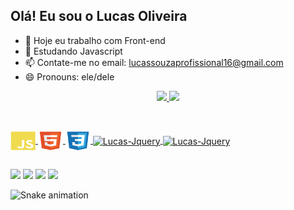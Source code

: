 ## Olá! Eu sou o Lucas Oliveira

- 🔭 Hoje eu trabalho com Front-end
- 🌱 Estudando Javascript
- 📫 Contate-me no email: lucassouzaprofissional16@gmail.com
- 😄 Pronouns: ele/dele

<div align="center">
  <a href="https://lucassouza159.github.io">
  <img height="180em" src="https://github-readme-stats.vercel.app/api?username=lucassouza159&show_icons=true&theme=radical&include_all_commits=true&count_private=true"/>
  <img height="180em" src="https://github-readme-stats.vercel.app/api/top-langs/?username=lucassouza159&layout=compact&langs_count=7&theme=radical"/>
</div>
  
  ##
  
<div style="display: inline_block"><br>
  <img align="center" alt="Lucas-Js" height="30" width="40" src="https://raw.githubusercontent.com/devicons/devicon/master/icons/javascript/javascript-plain.svg">
  <img align="center" alt="Lucas-HTML" height="30" width="40" src="https://raw.githubusercontent.com/devicons/devicon/master/icons/html5/html5-original.svg">
  <img align="center" alt="Lucas-CSS" height="30" width="40" src="https://raw.githubusercontent.com/devicons/devicon/master/icons/css3/css3-original.svg">
  <img align="center" alt="Lucas-Jquery" height="30" width="40" src="https://cdn.jsdelivr.net/gh/devicons/devicon/icons/jquery/jquery-plain-wordmark.svg">
  <img align="center" alt="Lucas-Jquery" height="30" width="40" src="https://cdn.jsdelivr.net/gh/devicons/devicon/icons/git/git-plain.svg">
</div>
  
  ##
  
 <div> 
  <a href="https://www.youtube.com/channel/UCtLU4qdmWULZ6Y9dpeAf87g" target="_blank"><img src="https://img.shields.io/badge/YouTube-FF0000?style=for-the-badge&logo=youtube&logoColor=white" target="_blank"></a>
  <a href="https://www.instagram.com/sobrevivente.mateiro/" target="_blank"><img src="https://img.shields.io/badge/-Instagram-%23E4405F?style=for-the-badge&logo=instagram&logoColor=white" target="_blank"></a>
  <a href = "mailto:lucassouzaprofissional16@gmail.com"><img src="https://img.shields.io/badge/-Gmail-%23333?style=for-the-badge&logo=gmail&logoColor=white" target="_blank"></a>
  <a href="https://www.linkedin.com/in/lucas-oliveira-a58b13230/" target="_blank"><img src="https://img.shields.io/badge/-LinkedIn-%230077B5?style=for-the-badge&logo=linkedin&logoColor=white" target="_blank"></a> 
 
  ![Snake animation](https://github.com/LucasSouza159/LucasSouza159/blob/output/github-contribution-grid-snake.svg)
 
</div>
